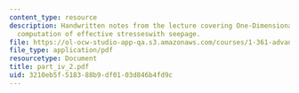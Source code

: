 ```yaml
---
content_type: resource
description: Handwritten notes from the lecture covering One-Dimensional Flow and
  computation of effective stresseswith seepage.
file: https://ol-ocw-studio-app-qa.s3.amazonaws.com/courses/1-361-advanced-soil-mechanics-fall-2004/3210eb5f518388b9df0103d846b4fd9c_part_iv_2.pdf
file_type: application/pdf
resourcetype: Document
title: part_iv_2.pdf
uid: 3210eb5f-5183-88b9-df01-03d846b4fd9c
---
```

